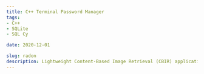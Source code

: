 ```yaml
---
title: C++ Terminal Password Manager
tags:
- C++
- SQLite
- SQL Cy

date: 2020-12-01

slug: radon
description: Lightweight Content-Based Image Retrieval (CBIR) application built using python and generation of Radon Barcodes
---
```

